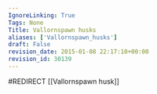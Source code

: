 ```yaml
---
IgnoreLinking: True
Tags: None
Title: Vallornspawn husks
aliases: ['Vallornspawn_husks']
draft: False
revision_date: 2015-01-08 22:17:10+00:00
revision_id: 30139
---
```


#REDIRECT [[Vallornspawn husk]]